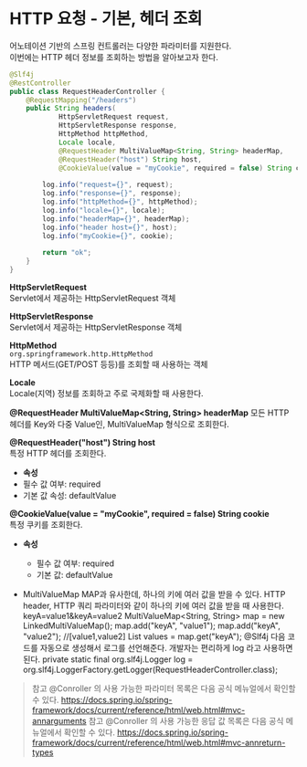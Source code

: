 HTTP 요청 - 기본, 헤더 조회
=============================  
어노테이션 기반의 스프링 컨트롤러는 다양한 파라미터를 지원한다.    
이번에는 HTTP 헤더 정보를 조회하는 방법을 알아보고자 한다.         
   
```java
@Slf4j
@RestController
public class RequestHeaderController {
    @RequestMapping("/headers")
    public String headers(
            HttpServletRequest request,
            HttpServletResponse response,
            HttpMethod httpMethod,
            Locale locale,
            @RequestHeader MultiValueMap<String, String> headerMap,
            @RequestHeader("host") String host,
            @CookieValue(value = "myCookie", required = false) String cookie) {
        
        log.info("request={}", request);
        log.info("response={}", response);
        log.info("httpMethod={}", httpMethod);
        log.info("locale={}", locale);
        log.info("headerMap={}", headerMap);
        log.info("header host={}", host);
        log.info("myCookie={}", cookie);
        
        return "ok";
    }
}
```  
**HttpServletRequest**   
Servlet에서 제공하는 HttpServletRequest 객체   

**HttpServletResponse**   
Servlet에서 제공하는 HttpServletResponse 객체   

**HttpMethod**    
`org.springframework.http.HttpMethod`   
HTTP 메서드(GET/POST 등등)를 조회할 때 사용하는 객체   
   
**Locale**  
Locale(지역) 정보를 조회하고 주로 국제화할 때 사용한다.        
   
**@RequestHeader MultiValueMap<String, String> headerMap**
모든 HTTP 헤더를 Key와 다중 Value인, MultiValueMap 형식으로 조회한다.         

**@RequestHeader("host") String host**   
특정 HTTP 헤더를 조회한다.
* **속성**
 * 필수 값 여부: required
 * 기본 값 속성: defaultValue

**@CookieValue(value = "myCookie", required = false) String cookie**       
특정 쿠키를 조회한다.  
* **속성**
    * 필수 값 여부: required
    * 기본 값: defaultValue

* MultiValueMap
MAP과 유사한데, 하나의 키에 여러 값을 받을 수 있다.
HTTP header, HTTP 쿼리 파라미터와 같이 하나의 키에 여러 값을 받을 때 사용한다.
keyA=value1&keyA=value2
MultiValueMap<String, String> map = new LinkedMultiValueMap();
map.add("keyA", "value1");
map.add("keyA", "value2");
//[value1,value2]
List<String> values = map.get("keyA");
@Slf4j
다음 코드를 자동으로 생성해서 로그를 선언해준다. 개발자는 편리하게 log 라고 사용하면 된다.
private static final org.slf4j.Logger log =
org.slf4j.LoggerFactory.getLogger(RequestHeaderController.class);
> 참고
> @Conroller 의 사용 가능한 파라미터 목록은 다음 공식 메뉴얼에서 확인할 수 있다.
> https://docs.spring.io/spring-framework/docs/current/reference/html/web.html#mvc-annarguments
> 참고
> @Conroller 의 사용 가능한 응답 값 목록은 다음 공식 메뉴얼에서 확인할 수 있다.
> https://docs.spring.io/spring-framework/docs/current/reference/html/web.html#mvc-annreturn-types
